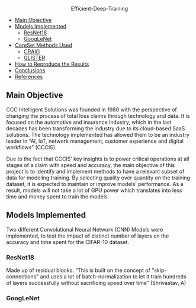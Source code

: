<p align="center">
Efficient-Deep-Training
</p>

- [Main Objective](#main-objective)
- [Models Implemented](#models-implemented)
  - [ResNet18](#resnet18)
  - [GoogLeNet](#googlenet)
- [CoreSet Methods Used](#coreset-methods-used)
  - [CRAIG](#craig)
  - [GLISTER](#glister)
- [How to Reproduce the Results](#how-to-reproduce-the-results)
- [Conclusions](#conclusions)
- [References](#references)

## Main Objective

CCC Intelligent Solutions was founded in 1980 with the perspective of changing the process of total loss claims through technology and data. It is focused on the automotive and insurance industry, which in the last decades has been transforming the industry due to its cloud-based SaaS solutions. The technology implemented has allowed them to be an industry leader in “AI, loT, network management, customer experience and digital workflows” (CCCIS).

Due to the fact that CCCIS’ key insights is to power critical operations at all stages of a claim with speed and accuracy, the main objective of this project is to identify and implement methods to have a relevant subset of data for modeling training. By selecting quality over quantity on the training dataset, it is expected to maintain or improve models’ performance. As a result, models will not take a lot of GPU power which translates into less time and money spent to train the models. 

## Models Implemented
Two different Convolutional Neural Network (CNN) Models were implemented, to test the impact of distinct number of layers on the accuracy and time spent for the CIFAR-10 dataset.

### ResNet18
Made up of residual blocks. “This is built on the concept of "skip-connections" and uses a lot of batch-normalization to let it train hundreds of layers successfully without sacrificing speed over time” (Shrivastav, A)

### GoogLeNet


